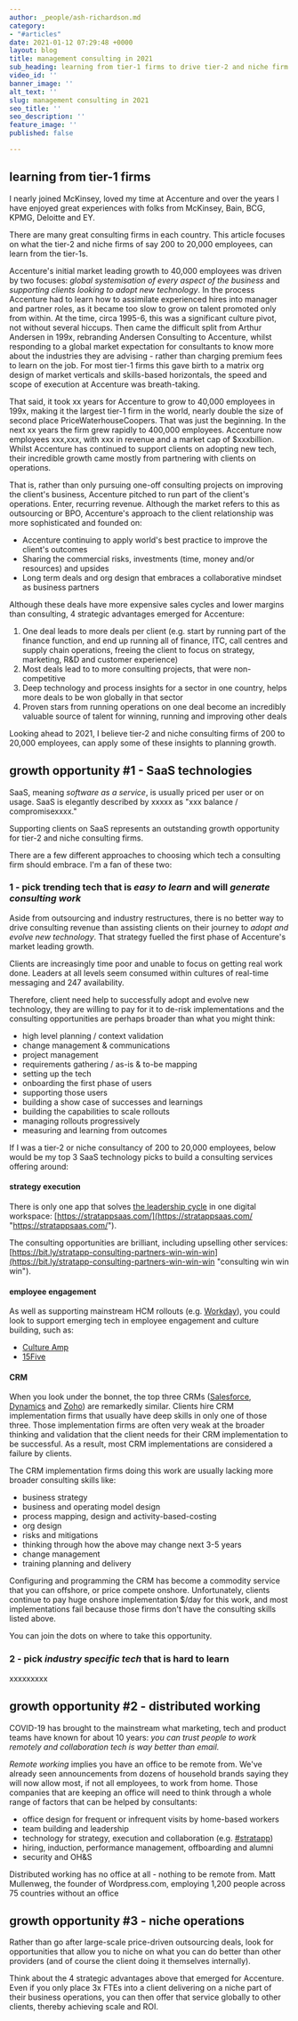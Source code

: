 ```yaml
---
author: _people/ash-richardson.md
category:
- "#articles"
date: 2021-01-12 07:29:48 +0000
layout: blog
title: management consulting in 2021
sub_heading: learning from tier-1 firms to drive tier-2 and niche firm growth
video_id: ''
banner_image: ''
alt_text: ''
slug: management consulting in 2021
seo_title: ''
seo_description: ''
feature_image: ''
published: false

---
```

## learning from tier-1 firms

I nearly joined McKinsey, loved my time at Accenture and over the years I have enjoyed great experiences with folks from McKinsey, Bain, BCG, KPMG, Deloitte and EY.

There are many great consulting firms in each country.  This article focuses on what the tier-2 and niche firms of say 200 to 20,000 employees, can learn from the tier-1s.

Accenture's initial market leading growth to 40,000 employees was driven by two focuses: _global systemisation of every aspect of the business_ and _supporting clients looking to adopt new technology_.  In the process Accenture had to learn how to assimilate experienced hires into manager and partner roles, as it became too slow to grow on talent promoted only from within.  At the time, circa 1995-6, this was a significant culture pivot, not without several hiccups.  Then came the difficult split from Arthur Andersen in 199x, rebranding Andersen Consulting to Accenture, whilst responding to a global market expectation for consultants to know more about the industries they are advising - rather than charging premium fees to learn on the job.  For most tier-1 firms this gave birth to a matrix org design of market verticals and skills-based horizontals, the speed and scope of execution at Accenture was breath-taking.

That said, it took xx years for Accenture to grow to 40,000 employees in 199x, making it the largest tier-1 firm in the world, nearly double the size of second place PriceWaterhouseCoopers.  That was just the beginning.  In the next xx years the firm grew rapidly to 400,000 employees.  Accenture now employees xxx,xxx, with xxx in revenue and a market cap of $xxxbillion.  Whilst Accenture has continued to support clients on adopting new tech, their incredible growth came mostly from partnering with clients on operations. 

That is, rather than only pursuing one-off consulting projects on improving the client's business, Accenture pitched to run part of the client's operations.  Enter, recurring revenue.  Although the market refers to this as outsourcing or BPO, Accenture's approach to the client relationship was more sophisticated and founded on:

* Accenture continuing to apply world's best practice to improve the client's outcomes
* Sharing the commercial risks, investments (time, money and/or resources) and upsides
* Long term deals and org design that embraces a collaborative mindset as business partners

Although these deals have more expensive sales cycles and lower margins than consulting, 4 strategic advantages emerged for Accenture:

1. One deal leads to more deals per client (e.g. start by running part of the finance function, and end up running all of finance, ITC, call centres and supply chain operations, freeing the client to focus on strategy, marketing, R&D and customer experience)
2. Most deals lead to to more consulting projects, that were non-competitive 
3. Deep technology and process insights for a sector in one country, helps more deals to be won globally in that sector
4. Proven stars from running operations on one deal become an incredibly valuable source of talent for winning, running and improving other deals

Looking ahead to 2021, I believe tier-2 and niche consulting firms of 200 to 20,000 employees, can apply some of these insights to planning growth.

## growth opportunity #1 - SaaS technologies

SaaS, meaning _software as a service_, is usually priced per user or on usage.  SaaS is elegantly described by xxxxx as "xxx balance / compromisexxxx."

Supporting clients on SaaS represents an outstanding growth opportunity for tier-2 and niche consulting firms.  

There are a few different approaches to choosing which tech a consulting firm should embrace.  I'm a fan of these two:

### 1 - pick trending tech that is _easy to learn_ and will _generate consulting work_

Aside from outsourcing and industry restructures, there is no better way to drive consulting revenue than assisting clients on their journey to _adopt and evolve new technology_.  That strategy fuelled the first phase of Accenture's market leading growth.

Clients are increasingly time poor and unable to focus on getting real work done.  Leaders at all levels seem consumed within cultures of real-time messaging and 247 availability.

Therefore, client need help to successfully adopt and evolve new technology, they are willing to pay for it to de-risk implementations and the consulting opportunities are perhaps broader than what you might think:

* high level planning / context validation
* change management & communications
* project management
* requirements gathering / as-is & to-be mapping
* setting up the tech
* onboarding the first phase of users
* supporting those users
* building a show case of successes and learnings
* building the capabilities to scale rollouts
* managing rollouts progressively
* measuring and learning from outcomes

If I was a tier-2 or niche consultancy of 200 to 20,000 employees, below would be my top 3 SaaS technology picks to build a consulting services offering around:

#### strategy execution

There is only one app that solves [the leadership cycle](https://stratappsaas.com/blog/the-leadership-cycle/ "the leadership cycle") in one digital workspace: [https://stratappsaas.com/](https://stratappsaas.com/ "https://stratappsaas.com/").

The consulting opportunities are brilliant, including upselling other services: [https://bit.ly/stratapp-consulting-partners-win-win-win](https://bit.ly/stratapp-consulting-partners-win-win-win "consulting win win win").

#### employee engagement

As well as supporting mainstream HCM rollouts (e.g. [Workday](https://www.workday.com/ "Workday")), you could look to support emerging tech in employee engagement and culture building, such as:

* [Culture Amp](https://www.cultureamp.com/ "Culture Amp")
* [15Five](https://www.15five.com/ "15Five")

#### CRM

When you look under the bonnet, the top three CRMs ([Salesforce](https://www.salesforce.com/ "Salesforce"), [Dynamics](https://dynamics.microsoft.com/ "Microsoft Dynamics") and [Zoho](https://www.zoho.com "Zoho CRM")) are remarkedly similar.  Clients hire CRM implementation firms that usually have deep skills in only one of those three.  Those implementation firms are often very weak at the broader thinking and validation that the client needs for their CRM implementation to be successful.  As a result, most CRM implementations are considered a failure by clients.

The CRM implementation firms doing this work are usually lacking more broader consulting skills like:

* business strategy
* business and operating model design
* process mapping, design and activity-based-costing
* org design
* risks and mitigations
* thinking through how the above may change next 3-5 years
* change management
* training planning and delivery

Configuring and programming the CRM has become a commodity service that you can offshore, or price compete onshore.  Unfortunately, clients continue to pay huge onshore implementation $/day for this work, and most implementations fail because those firms don't have the consulting skills listed above.

You can join the dots on where to take this opportunity.

### 2 - pick _industry specific tech_ that is hard to learn

xxxxxxxxx

## growth opportunity #2 - distributed working

COVID-19 has brought to the mainstream what marketing, tech and product teams have known for about 10 years: _you can trust people to work remotely and collaboration tech is way better than email._

_Remote working_ implies you have an office to be remote from.  We've already seen announcements from dozens of household brands saying they will now allow most, if not all employees, to work from home.  Those companies that are keeping an office will need to think through a whole range of factors that can be helped by consultants:

* office design for frequent or infrequent visits by home-based workers
* team building and leadership
* technology for strategy, execution and collaboration (e.g. [#stratapp](https://stratappsaas.com/ "#stratapp"))
* hiring, induction, performance management, offboarding and alumni
* security and OH&S

Distributed working has no office at all - nothing to be remote from.  Matt Mullenweg, the founder of Wordpress.com, employing 1,200 people across 75 countries without an office

## growth opportunity #3 - niche operations

Rather than go after large-scale price-driven outsourcing deals, look for opportunities that allow you to niche on what you can do better than other providers (and of course the client doing it themselves internally).

Think about the 4 strategic advantages above that emerged for Accenture.  Even if you only place 3x FTEs into a client delivering on a niche part of their business operations, you can then offer that service globally to other clients, thereby achieving scale and ROI.